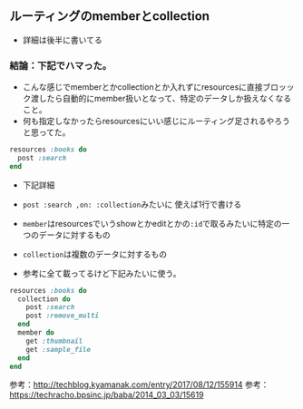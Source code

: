 ## ルーティングのmemberとcollection
- 詳細は後半に書いてる

### 結論：下記でハマった。
- こんな感じでmemberとかcollectionとか入れずにresourcesに直接ブロッック渡したら自動的にmember扱いとなって、特定のデータしか扱えなくなること。
- 何も指定しなかったらresourcesにいい感じにルーティング足されるやろうと思ってた。
```ruby
resources :books do
  post :search
end
```
- 下記詳細

- `post :search ,on: :collection`みたいに 使えば1行で書ける

- `member`はresourcesでいうshowとかeditとかの`:id`で取るみたいに特定の一つのデータに対するもの

- `collection`は複数のデータに対するもの

- 参考に全て載ってるけど下記みたいに使う。
```ruby
resources :books do
  collection do
    post :search
    post :remove_multi
  end
  member do
    get :thumbnail
    get :sample_file
  end
end
```

参考：http://techblog.kyamanak.com/entry/2017/08/12/155914
参考：https://techracho.bpsinc.jp/baba/2014_03_03/15619
